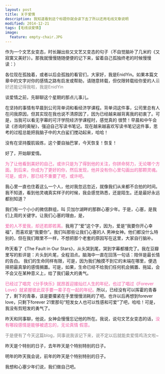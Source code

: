 ```yaml
---
layout: post
title: 关于爱情
description: 我知道看到这个标题你就会读下去了所以还用毛线文章说明
modified: 2014-12-21
tags: [毛线谈爱情]
image:
  feature: empty-chair.JPG
---
```


作为一个文艺女变态，时长蹦出些又文艺又变态的句子（不自觉脑补了几米的《又寂寞又美好》）。那我就慢慢随随便便的记下来，留着自己孤独终老的时候慢慢读：）

各位现在孤独着，或者以后会孤独的看官们，大家好，我是EnidYin。如果本篇文章中的文字对你的感情之路有启发或帮助，请随意转载，但仅限转载给你爱的人<font color="grey">最好还能记得我啦，我是EnidYin</font>

谈爱情之前，先聊聊这个星期的那点儿事儿。

在坚持的事情有早晨到公司背单词和看经济学课程。背单词这件事，公司里总有人在问我原因，但其实现在我也说不清原因了，因为已经越来越背离我的初衷了。可是，当我可以看无字幕的可汗学院经济学课程时，感觉真的 很赞！早晨和中午会读《咨询的奥秘》，强迫自己写读书笔记。现在越来越喜欢写读书笔记这件事，思考的过程总能把我脑子中的大白鲨们搅动起来，哈哈！

没有在坚持腹肌锻炼，这个要自抽巴掌，今天恢复！恢复！

好了，开始聊爱情。

<font color="#ef5ba1">为了让他看到美好的自己，或许只是为了得到他的关注，你拼命努力，无论哪个方面。到后来，你成为了更好的你，然后发现，他并没有你心里勾画出的那颗灵魂。可是，或许，那已经不重要了吧，或许吧。</font>

我心里一直也住着这么一个人，他对我忽远忽近，就像我们从来都不合拍的时间。我不知道，看到他灵魂真实样子的时候，我会感觉熟悉，还是陌生。还是最好永远都别知道？

我们有一个小小的微信群组，叫 贝加尔湖畔的那群心塞少年。于是，心塞，是我们上周的关键字。让我们心塞的理由，是，

<font color="#ef5ba1">爱的人不爱我，却还若即若离。</font>我用了“爱”这个字，因为，爱是“我要你开心幸福”，而喜欢是“我要你”。我们叫那些让我们心塞的人 男神女神。他们都没什么特别的，但在我们眼里不一样，不想把那个老套的原因写在这里，大家自行脑补。

昨天看了《The Fault in Our Stars》，从头哭到尾，哭到字幕都播完了。我在豆瓣里写的影评是：片头到片尾，全程泪点。脑海中一直在回荡一句话：陪伴是最长情的告白。 我们的生命同样有限，可是，因为我们触摸不到它的末端在哪里，便选择把最真挚的感情搁置。可是，如果，生命已经不给我们任何机会搁置、拖延，会不会又在某种意义上，给了我们最大的勇气。 

<font color="#ef5ba1">已经过了唱完《分手快乐》就昂首迎接灿烂人生的年纪，也过了唱过《Forever Love》就紧握彼此双手要一辈子在一起的年纪。</font>所以，已经没有可以挥霍的青春了，剩下的青春，该是要攥紧在手里慢慢消耗的了吧。也许以后再想到forever love，只剩下forever 21里那句“短发女人也可以性感和可爱”了吧，哈哈！可是，我没有剪短发的勇气了。

昨天和同事聊，他说，女神会慢慢忘记他的所在。我说，说句文艺女变态的话，<font color="#ef5ba1">没有哪段感情是能够被遗忘的，无论真情 假意。</font>

<font color="grey">于是便有了今天这篇blog，同事说我该记下来，说不定以后就能卖爱情鸡汤文啦~</font>

昨天是个特别的日子，去年昨天是个特别特别的日子。

明年的昨天我会说，前年的昨天是个特别特别的日子。

我想和心塞少年们说，我们做自己吧。